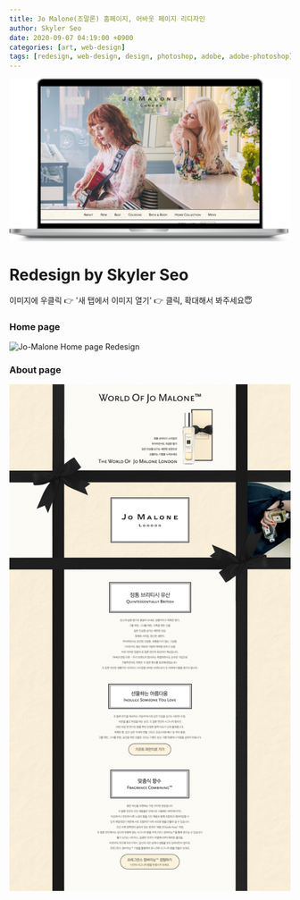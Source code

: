 ```yaml
---
title: Jo Malone(조말론) 홈페이지, 어바웃 페이지 리디자인
author: Skyler Seo
date: 2020-09-07 04:19:00 +0900
categories: [art, web-design]
tags: [redesign, web-design, design, photoshop, adobe, adobe-photoshop]
---
```


![Jo-Malone Home page Redesign Macbook mockup](/assets/img/design-work/jo-malone-home-redesign-macbook.png)

# Redesign by Skyler Seo

이미지에 우클릭 👉 '새 탭에서 이미지 열기' 👉 클릭, 확대해서 봐주세요😇

### Home page

![Jo-Malone Home page Redesign](/assets/img/design-work/jo-malone-home-page-redesign.jpg)

### About page

![Jo-Malone About page Redesign](/assets/img/design-work/jo-malone-about-page-redesign.jpg)

